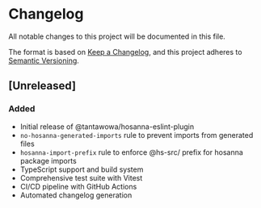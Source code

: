 # Changelog

All notable changes to this project will be documented in this file.

The format is based on [Keep a Changelog](https://keepachangelog.com/en/1.0.0/),
and this project adheres to [Semantic Versioning](https://semver.org/spec/v2.0.0.html).

## [Unreleased]

### Added
- Initial release of @tantawowa/hosanna-eslint-plugin
- `no-hosanna-generated-imports` rule to prevent imports from generated files
- `hosanna-import-prefix` rule to enforce @hs-src/ prefix for hosanna package imports
- TypeScript support and build system
- Comprehensive test suite with Vitest
- CI/CD pipeline with GitHub Actions
- Automated changelog generation
